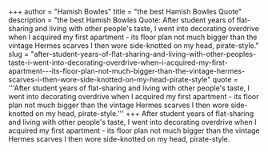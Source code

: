 +++
author = "Hamish Bowles"
title = "the best Hamish Bowles Quote"
description = "the best Hamish Bowles Quote: After student years of flat-sharing and living with other people's taste, I went into decorating overdrive when I acquired my first apartment - its floor plan not much bigger than the vintage Hermes scarves I then wore side-knotted on my head, pirate-style."
slug = "after-student-years-of-flat-sharing-and-living-with-other-peoples-taste-i-went-into-decorating-overdrive-when-i-acquired-my-first-apartment---its-floor-plan-not-much-bigger-than-the-vintage-hermes-scarves-i-then-wore-side-knotted-on-my-head-pirate-style"
quote = '''After student years of flat-sharing and living with other people's taste, I went into decorating overdrive when I acquired my first apartment - its floor plan not much bigger than the vintage Hermes scarves I then wore side-knotted on my head, pirate-style.'''
+++
After student years of flat-sharing and living with other people's taste, I went into decorating overdrive when I acquired my first apartment - its floor plan not much bigger than the vintage Hermes scarves I then wore side-knotted on my head, pirate-style.
